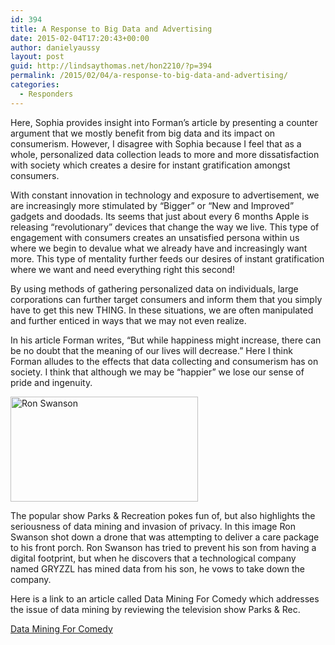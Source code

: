 ```yaml
---
id: 394
title: A Response to Big Data and Advertising
date: 2015-02-04T17:20:43+00:00
author: danielyaussy
layout: post
guid: http://lindsaythomas.net/hon2210/?p=394
permalink: /2015/02/04/a-response-to-big-data-and-advertising/
categories:
  - Responders
---
```

Here, Sophia provides insight into Forman’s article by presenting a counter argument that we mostly benefit from big data and its impact on consumerism. However, I disagree with Sophia because I feel that as a whole, personalized data collection leads to more and more dissatisfaction with society which creates a desire for instant gratification amongst consumers.

With constant innovation in technology and exposure to advertisement, we are increasingly more stimulated by “Bigger” or “New and Improved” gadgets and doodads. Its seems that just about every 6 months Apple is releasing “revolutionary” devices that change the way we live. This type of engagement with consumers creates an unsatisfied persona within us where we begin to devalue what we already have and increasingly want more. This type of mentality further feeds our desires of instant gratification where we want and need everything right this second!

By using methods of gathering personalized data on individuals, large corporations can further target consumers and inform them that you simply have to get this new THING. In these situations, we are often manipulated and further enticed in ways that we may not even realize.

In his article Forman writes, “But while happiness might increase, there can be no doubt that the meaning of our lives will decrease.” Here I think Forman alludes to the effects that data collecting and consumerism has on society. I think that although we may be “happier” we lose our sense of pride and ingenuity.

[<img class="alignnone size-medium wp-image-395" src="http://lindsaythomas.net/hon2210/wp-content/uploads/sites/7/2015/02/Ron-Swanson-300x168.jpg" alt="Ron Swanson" width="300" height="168" srcset="http://lindsaythomas.net/hon2210/wp-content/uploads/sites/7/2015/02/Ron-Swanson-300x168.jpg 300w, http://lindsaythomas.net/hon2210/wp-content/uploads/sites/7/2015/02/Ron-Swanson-100x56.jpg 100w, http://lindsaythomas.net/hon2210/wp-content/uploads/sites/7/2015/02/Ron-Swanson-150x84.jpg 150w, http://lindsaythomas.net/hon2210/wp-content/uploads/sites/7/2015/02/Ron-Swanson-200x112.jpg 200w, http://lindsaythomas.net/hon2210/wp-content/uploads/sites/7/2015/02/Ron-Swanson-450x251.jpg 450w, http://lindsaythomas.net/hon2210/wp-content/uploads/sites/7/2015/02/Ron-Swanson-600x335.jpg 600w, http://lindsaythomas.net/hon2210/wp-content/uploads/sites/7/2015/02/Ron-Swanson.jpg 650w" sizes="(max-width: 300px) 100vw, 300px" />](http://lindsaythomas.net/hon2210/wp-content/uploads/sites/7/2015/02/Ron-Swanson.jpg)

The popular show Parks & Recreation pokes fun of, but also highlights the seriousness of data mining and invasion of privacy. In this image Ron Swanson shot down a drone that was attempting to deliver a care package to his front porch. Ron Swanson has tried to prevent his son from having a digital footprint, but when he discovers that a technological company named GRYZZL has mined data from his son, he vows to take down the company.

Here is a link to an article called Data Mining For Comedy which addresses the issue of data mining by reviewing the television show Parks & Rec.

[Data Mining For Comedy](http://previously.tv/parks-and-recreation/mining-data-for-comedy/)